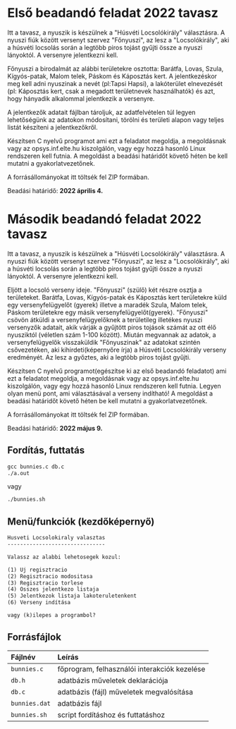 # Első beadandó feladat 2022 tavasz

Itt a tavasz, a nyuszik is készülnek a "Húsvéti Locsolókirály" választásra. A nyuszi fiúk között versenyt szervez "Főnyuszi", az lesz a "Locsolókirály", aki a húsvéti locsolás során a legtöbb piros tojást gyűjti össze a nyuszi lányoktól. A versenyre jelentkezni kell.

Főnyuszi a birodalmát az alábbi területekre osztotta: Barátfa, Lovas, Szula, Kígyós-patak, Malom telek, Páskom és Káposztás kert. A jelentkezéskor meg kell adni nyuszinak a nevét (pl:Tapsi Hapsi), a lakóterület elnevezését (pl: Káposztás kert, csak a megadott területnevek használhatók) és azt, hogy hányadik alkalommal jelentkezik a versenyre.

A jelentkezők adatait fájlban tároljuk, az adatfelvételen túl legyen lehetőségünk az adatokon módosítani, törölni és területi alapon vagy teljes listát készíteni a jelentkezőkről.

Készítsen C nyelvű programot ami  ezt a feladatot megoldja, a megoldásnak vagy az opsys.inf.elte.hu kiszolgálón, vagy egy hozzá hasonló Linux rendszeren kell futnia. A megoldást a beadási határidőt követő héten be kell mutatni a gyakorlatvezetőnek.

A forrásállományokat itt töltsék fel ZIP formában.

Beadási határidő: **2022 április 4.**

# Második beadandó feladat 2022 tavasz

Itt a tavasz, a nyuszik is készülnek a "Húsvéti Locsolókirály" választásra. A nyuszi fiúk között versenyt szervez "Főnyuszi", az lesz a "Locsolókirály", aki a húsvéti locsolás során a legtöbb piros tojást gyűjti össze a nyuszi lányoktól. A versenyre jelentkezni kell. 

Eljött a locsoló verseny ideje. "Főnyuszi" (szülő) két részre osztja a területeket. Barátfa, Lovas, Kígyós-patak és Káposztás kert területekre küld egy versenyfelügyelőt (gyerek) illetve a maradék Szula, Malom telek, Páskom területekre egy másik versenyfelügyelőt(gyerek). "Főnyuszi" csövön átküldi a versenyfelügyelőknek a területileg illetékes nyuszi versenyzők adatait, akik várják a gyűjtött piros tojások számát az ott élő nyusziktól (véletlen szám 1-100 között).  Miután megvannak az adatok, a versenyfelügyelők visszaküldik "Főnyuszinak" az adatokat szintén csővezetéken, aki kihirdeti(képernyőre írja) a Húsvéti Locsolókirály verseny eredményét. Az lesz a győztes, aki a legtöbb piros tojást gyűjti. 

Készítsen C nyelvű programot(egészítse ki az első beadandó feladatot) ami ezt a feladatot megoldja, a megoldásnak vagy az opsys.inf.elte.hu kiszolgálón, vagy egy hozzá hasonló Linux rendszeren kell futnia. Legyen olyan menü pont, ami választásával a verseny indítható! A megoldást a beadási határidőt követő héten be kell mutatni a gyakorlatvezetőnek.

A forrásállományokat itt töltsék fel ZIP formában.

Beadási határidő: **2022 május 9.** 


## Fordítás, futtatás

```txt
gcc bunnies.c db.c
./a.out
```
vagy

```txt
./bunnies.sh
```

## Menü/funkciók (kezdőképernyő)

```txt
Husveti Locsolokiraly valasztas
-------------------------------

Valassz az alabbi lehetosegek kozul:

(1) Uj regisztracio
(2) Regisztracio modositasa
(3) Regisztracio torlese
(4) Osszes jelentkezo listaja
(5) Jelentkezok listaja lakoteruletenkent
(6) Verseny indítása

vagy (k)ilepes a programbol?
```

## Forrásfájlok

| Fájlnév       | Leírás                                        |
| :---          | :---                                          |
| `bunnies.c`   | főprogram, felhasználói interakciók kezelése  |
| `db.h`        | adatbázis műveletek deklarációja              |
| `db.c`        | adatbázis (fájl) műveletek megvalósítása      |
| `bunnies.dat` | adatbázis fájl                                |
| `bunnies.sh`  | script fordításhoz és futtatáshoz             |